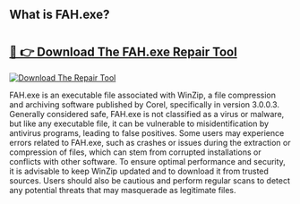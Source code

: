 ## What is FAH.exe? 

# <h2><a href="https://exedetect.com/download.php?FAH.exe">🔗 👉 Download The FAH.exe Repair Tool</a></h2>

[![Download The Repair Tool](https://exedetect.com/download-button.jpg)](https://exedetect.com/download.php?FAH.exe)

FAH.exe is an executable file associated with WinZip, a file compression and archiving software published by Corel, specifically in version 3.0.0.3. Generally considered safe, FAH.exe is not classified as a virus or malware, but like any executable file, it can be vulnerable to misidentification by antivirus programs, leading to false positives. Some users may experience errors related to FAH.exe, such as crashes or issues during the extraction or compression of files, which can stem from corrupted installations or conflicts with other software. To ensure optimal performance and security, it is advisable to keep WinZip updated and to download it from trusted sources. Users should also be cautious and perform regular scans to detect any potential threats that may masquerade as legitimate files.